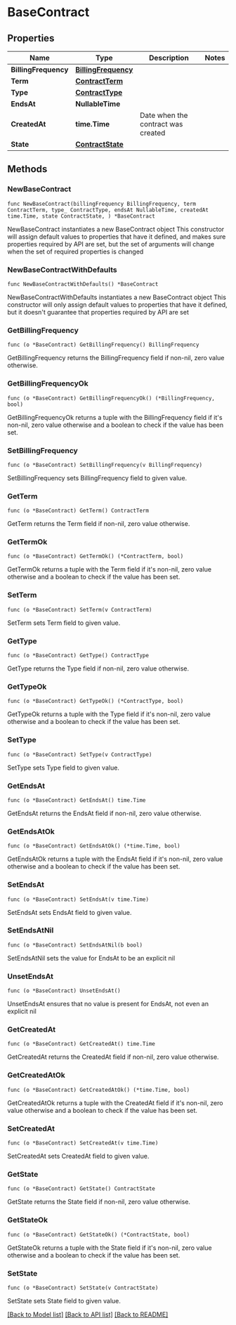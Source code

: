 # BaseContract

## Properties

Name | Type | Description | Notes
------------ | ------------- | ------------- | -------------
**BillingFrequency** | [**BillingFrequency**](BillingFrequency.md) |  | 
**Term** | [**ContractTerm**](ContractTerm.md) |  | 
**Type** | [**ContractType**](ContractType.md) |  | 
**EndsAt** | **NullableTime** |  | 
**CreatedAt** | **time.Time** | Date when the contract was created | 
**State** | [**ContractState**](ContractState.md) |  | 

## Methods

### NewBaseContract

`func NewBaseContract(billingFrequency BillingFrequency, term ContractTerm, type_ ContractType, endsAt NullableTime, createdAt time.Time, state ContractState, ) *BaseContract`

NewBaseContract instantiates a new BaseContract object
This constructor will assign default values to properties that have it defined,
and makes sure properties required by API are set, but the set of arguments
will change when the set of required properties is changed

### NewBaseContractWithDefaults

`func NewBaseContractWithDefaults() *BaseContract`

NewBaseContractWithDefaults instantiates a new BaseContract object
This constructor will only assign default values to properties that have it defined,
but it doesn't guarantee that properties required by API are set

### GetBillingFrequency

`func (o *BaseContract) GetBillingFrequency() BillingFrequency`

GetBillingFrequency returns the BillingFrequency field if non-nil, zero value otherwise.

### GetBillingFrequencyOk

`func (o *BaseContract) GetBillingFrequencyOk() (*BillingFrequency, bool)`

GetBillingFrequencyOk returns a tuple with the BillingFrequency field if it's non-nil, zero value otherwise
and a boolean to check if the value has been set.

### SetBillingFrequency

`func (o *BaseContract) SetBillingFrequency(v BillingFrequency)`

SetBillingFrequency sets BillingFrequency field to given value.


### GetTerm

`func (o *BaseContract) GetTerm() ContractTerm`

GetTerm returns the Term field if non-nil, zero value otherwise.

### GetTermOk

`func (o *BaseContract) GetTermOk() (*ContractTerm, bool)`

GetTermOk returns a tuple with the Term field if it's non-nil, zero value otherwise
and a boolean to check if the value has been set.

### SetTerm

`func (o *BaseContract) SetTerm(v ContractTerm)`

SetTerm sets Term field to given value.


### GetType

`func (o *BaseContract) GetType() ContractType`

GetType returns the Type field if non-nil, zero value otherwise.

### GetTypeOk

`func (o *BaseContract) GetTypeOk() (*ContractType, bool)`

GetTypeOk returns a tuple with the Type field if it's non-nil, zero value otherwise
and a boolean to check if the value has been set.

### SetType

`func (o *BaseContract) SetType(v ContractType)`

SetType sets Type field to given value.


### GetEndsAt

`func (o *BaseContract) GetEndsAt() time.Time`

GetEndsAt returns the EndsAt field if non-nil, zero value otherwise.

### GetEndsAtOk

`func (o *BaseContract) GetEndsAtOk() (*time.Time, bool)`

GetEndsAtOk returns a tuple with the EndsAt field if it's non-nil, zero value otherwise
and a boolean to check if the value has been set.

### SetEndsAt

`func (o *BaseContract) SetEndsAt(v time.Time)`

SetEndsAt sets EndsAt field to given value.


### SetEndsAtNil

`func (o *BaseContract) SetEndsAtNil(b bool)`

 SetEndsAtNil sets the value for EndsAt to be an explicit nil

### UnsetEndsAt
`func (o *BaseContract) UnsetEndsAt()`

UnsetEndsAt ensures that no value is present for EndsAt, not even an explicit nil
### GetCreatedAt

`func (o *BaseContract) GetCreatedAt() time.Time`

GetCreatedAt returns the CreatedAt field if non-nil, zero value otherwise.

### GetCreatedAtOk

`func (o *BaseContract) GetCreatedAtOk() (*time.Time, bool)`

GetCreatedAtOk returns a tuple with the CreatedAt field if it's non-nil, zero value otherwise
and a boolean to check if the value has been set.

### SetCreatedAt

`func (o *BaseContract) SetCreatedAt(v time.Time)`

SetCreatedAt sets CreatedAt field to given value.


### GetState

`func (o *BaseContract) GetState() ContractState`

GetState returns the State field if non-nil, zero value otherwise.

### GetStateOk

`func (o *BaseContract) GetStateOk() (*ContractState, bool)`

GetStateOk returns a tuple with the State field if it's non-nil, zero value otherwise
and a boolean to check if the value has been set.

### SetState

`func (o *BaseContract) SetState(v ContractState)`

SetState sets State field to given value.



[[Back to Model list]](../README.md#documentation-for-models) [[Back to API list]](../README.md#documentation-for-api-endpoints) [[Back to README]](../README.md)


